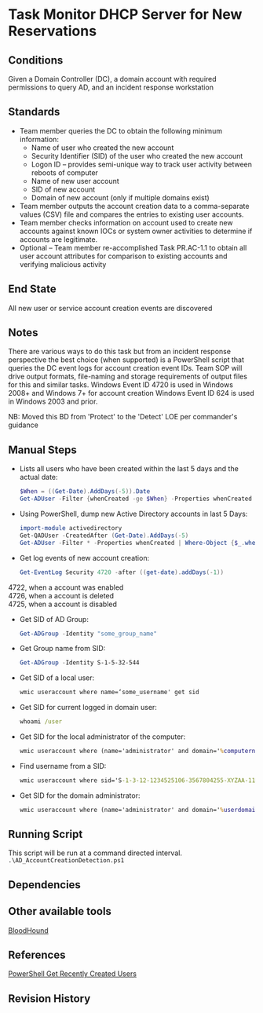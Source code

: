 # Task Monitor DHCP Server for New Reservations  


## Conditions  
Given a Domain Controller (DC), a domain account with required permissions to query AD, and an incident response workstation  


## Standards  
* Team member queries the DC to obtain the following minimum information:  
	* Name of user who created the new account  
	* Security Identifier (SID) of the user who created the new account  
	* Logon ID – provides semi-unique way to track user activity between reboots of computer  
	* Name of new user account  
	* SID of new account  
	* Domain of new account (only if multiple domains exist)  
* Team member outputs the account creation data to a comma-separate values (CSV) file and compares the entries to existing user accounts.  
* Team member checks information on account used to create new accounts against known IOCs or system owner activities to determine if accounts are legitimate.  
* Optional – Team member re-accomplished Task PR.AC-1.1 to obtain all user account attributes for comparison to existing accounts and verifying malicious activity  


## End State 
All new user or service account creation events are discovered  


## Notes  
There are various ways to do this task but from an incident response perspective the best choice (when supported) is a PowerShell script that queries the DC event logs for account creation event IDs. Team SOP will drive output formats, file-naming and storage requirements of output files for this and similar tasks. Windows Event ID 4720 is used in Windows 2008+ and Windows 7+ for account creation Windows Event ID 624 is used in Windows 2003 and prior.  

NB: Moved this BD from 'Protect' to the 'Detect' LOE per commander's guidance  


## Manual Steps  
* Lists all users who have been created within the last 5 days and the actual date:  
	```powershell
	$When = ((Get-Date).AddDays(-5)).Date
	Get-ADUser -Filter {whenCreated -ge $When} -Properties whenCreated
	```  

* Using PowerShell, dump new Active Directory accounts in last 5 Days:  
	```powershell
	import-module activedirectory
	Get-QADUser -CreatedAfter (Get-Date).AddDays(-5)
	Get-ADUser -Filter * -Properties whenCreated | Where-Object {$_.whenCreated -ge ((Get-Date).AddDays(-5)).Date}
	```  

* Get log events of new account creation:  
	```powershell
	Get-EventLog Security 4720 -after ((get-date).addDays(-1))
	```  

4722, when a account was enabled  
4726, when a account is deleted  
4725, when a account is disabled  

* Get SID of AD Group:  
	```powershell
	Get-ADGroup -Identity "some_group_name"
	```  

* Get Group name from SID:  
	```powershell
	Get-ADGroup -Identity S-1-5-32-544
	```  

* Get SID of a local user:  
	```bat
	wmic useraccount where name=‘some_username' get sid
	```

* Get SID for current logged in domain user:  
	```bat
	whoami /user
	```  

* Get SID for the local administrator of the computer:  
	```bat
	wmic useraccount where (name='administrator' and domain='%computername%') get name,sid
	```  

* Find username from a SID:  
	```bat
	wmic useraccount where sid='S-1-3-12-1234525106-3567804255-XYZAA-1111' get name
	```  

* Get SID for the domain administrator:  
	```bat
	wmic useraccount where (name='administrator' and domain='%userdomain%') get name,sid
	```  


## Running Script  
This script will be run at a command directed interval.  
`.\AD_AccountCreationDetection.ps1`  


## Dependencies  


## Other available tools  
[BloodHound](https://github.com/BloodHoundAD/BloodHound)  


## References  
[PowerShell Get Recently Created Users](https://github.com/WiredPulse/PowerShell/blob/master/Active_Directory/Get-ADUser_RecentlyCreatedUsers.ps1)  


## Revision History  
